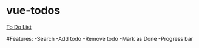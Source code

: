 # vue-todos
[To Do List](https://valeriypetryna.github.io/vue-todos/)

#Features:
-Search
-Add todo
-Remove todo
-Mark as Done
-Progress bar
